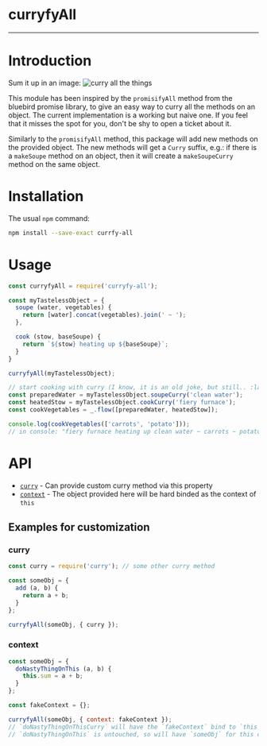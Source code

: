 # curryfyAll

--------------------------------------------------------------------------------

# Introduction

Sum it up in an image:
![curry all the things](https://cloud.githubusercontent.com/assets/2981123/24675242/b5cd43d6-197e-11e7-8a06-eb8cb18ee560.jpg)

This module has been inspired by the `promisifyAll` method from the bluebird
promise library, to give an easy way to curry all the methods on an object. The
current implementation is a working but naive one. If you feel that it misses
the spot for you, don't be shy to open a ticket about it.

Similarly to the `promisifyAll` method, this package will add new methods on the
provided object. The new methods will get a `Curry` suffix, e.g.: if there is a
`makeSoupe` method on an object, then it will create a `makeSoupeCurry` method
on the same object.


# Installation

The usual `npm` command:
```bash
npm install --save-exact currfy-all
```


# Usage
```javascript
const curryfyAll = require('curryfy-all');

const myTastelessObject = {
  soupe (water, vegetables) {
    return [water].concat(vegetables).join(' ~ ');
  },

  cook (stow, baseSoupe) {
    return `${stow} heating up ${baseSoupe}`;
  }
}

curryfyAll(myTastelessObject);

// start cooking with curry (I know, it is an old joke, but still.. :laughing:)
const preparedWater = myTastelessObject.soupeCurry('clean water');
const heatedStow = myTastelessObject.cookCurry('fiery furnace');
const cookVegetables = _.flow([preparedWater, heatedStow]);

console.log(cookVegetables(['carrots', 'potato']));
// in console: "fiery furnace heating up clean water ~ carrots ~ potato"
```


# API

- [`curry`](#curry) - Can provide custom curry method via this property
- [`context`](#context) - The object provided here will be hard binded as the
  context of `this`


## Examples for customization

### curry

```javascript
const curry = require('curry'); // some other curry method

const someObj = {
  add (a, b) {
    return a + b;
  }
};

curryfyAll(someObj, { curry });
```


### context

```javascript
const someObj = {
  doNastyThingOnThis (a, b) {
    this.sum = a + b;
  }
};

const fakeContext = {};

curryfyAll(someObj, { context: fakeContext });
// `doNastyThingOnThisCurry` will have the `fakeContext` bind to `this`
// `doNastyThingOnThis` is untouched, so will have `someObj` for this context
```

